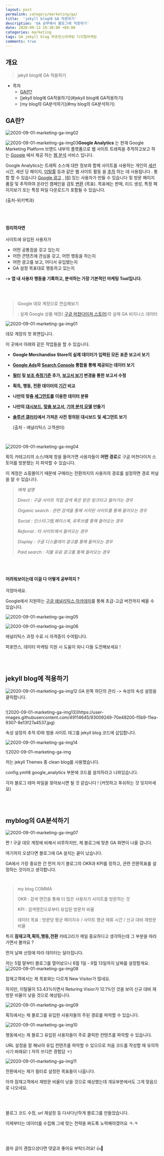 ```yaml
---
layout: post
permalink: category/marketing/ga/
title:  'jekyll blog에 GA 적용하기'
description: 'GA 공부해서 블로그에 적용하기'
date: 2020-09-13 19:30:00 +09:00
categories: marketing
tags: GA jekyll blog 퍼포먼스마케팅 디지털마케팅
comments: true
---
```


## 개요
> jekyll blog에 GA 적용하기

- 목차
	- [GA란?](#GA란?)
	- [jekyll blog에 GA적용하기](#jekyll blog에 GA적용하기)
	- [my blog의 GA분석하기](#my blog의 GA분석하기)



## GA란?

![2020-09-01-marketing-ga-img02](https://user-images.githubusercontent.com/49114645/93009195-9e7cfb80-f5b8-11ea-8d4b-d36bbcf0af17.jpg)

![2020-09-01-marketing-ga-img03](https://user-images.githubusercontent.com/49114645/93009196-9e7cfb80-f5b8-11ea-9d42-ac0e8cef84d9.jpg)**Google Analytics** 는 현재 Google Marketing Platform 브랜드 내부의 플랫폼으로 웹 사이트 트래픽을 추적하고보고 하는 [Google](https://en.wikipedia.org/wiki/Google) 에서 제공 하는 [웹 분석](https://en.wikipedia.org/wiki/Web_analytics) 서비스 입니다.

Google Analytics는 트래픽 소스에 대한 정보와 함께 사이트를 사용하는 개인의 [세션](https://en.wikipedia.org/wiki/Session_(web_analytics)) 시간, 세션 당 페이지, [이탈률](https://en.wikipedia.org/wiki/Bounce_rate) 등과 같은 웹 사이트 활동 을 [추적](https://en.wikipedia.org/wiki/Web_tracking) 하는 데 사용됩니다 . 통합 할 수 있습니다 [Google 광고](https://en.wikipedia.org/wiki/Google_Ads) , [[6\]](https://en.wikipedia.org/wiki/Google_Analytics#cite_note-6) 있는 사용자가 만들 수 있습니다 및 방문 페이지 품질 및 추적하여 온라인 캠페인을 검토 [변환](https://en.wikipedia.org/wiki/Conversion_(marketing)) (목표). 목표에는 판매, 리드 생성, 특정 페이지보기 또는 특정 파일 다운로드가 포함될 수 있습니다.

(출처-위키백과)

###### <br>

#### 정리하자면

사이트에 유입된 사용자가

- 어떤 공통점을 갖고 있는지
- 어떤 콘텐츠에 관심을 갖고, 어떤 행동을 하는지
- 어떤 광고를 보고, 어디서 유입됐는지
- GA 설정 목표대로 행동하고 있는지

**-> 앱 내 사용자 행동을 기록하고, 분석하는 가장 기본적인 마케팅 Tool입니다.**

<br>

<br>

> Google 데모 계정으로 연습해보기
>
> : 실제 Google 상품 매장( [구글 머쳔다이져 스토어](https://shop.googlemerchandisestore.com/Google+Redesign/Apparel))의 실제 GA 비지니스 데이터

![2020-09-01-marketing-ga-img01](https://user-images.githubusercontent.com/49114645/93009194-9de46500-f5b8-11ea-9ceb-25aa12d93b06.jpg)

데모 계정의 첫 화면입니다.

이 곳에서 아래와 같은 작업들을 할 수 있습니다.  

- **Google Merchandise Store의 실제 데이터가 입력된 모든 표준 보고서 보기**

- **[Google Ads](https://support.google.com/analytics/answer/1033961)와 [Search Console](https://support.google.com/analytics/answer/1308617) 통합을 통해 제공되는 데이터 보기**

- **[필터](https://support.google.com/analytics/answer/1033162) 및 [보조 측정기준](https://support.google.com/analytics/answer/6175970) 추가, [보고서 보기](https://support.google.com/analytics/topic/6014102) 변경을 통한 보고서 수정**

- **획득, 행동, 전환 데이터의 [기간](https://support.google.com/analytics/answer/1010052) 비교**

- **나만의 맞춤 [세그먼트](https://support.google.com/analytics/answer/3123951)를 이용한 데이터 분류**

- **나만의 [대시보드](https://support.google.com/analytics/answer/1068216), [맞춤 보고서](https://support.google.com/analytics/answer/1033013), [기여 분석 모델](https://support.google.com/analytics/answer/1662518) 만들기**

- **[솔루션 갤러리](https://analytics.google.com/analytics/gallery/#landing/start/)에서 가져온 사전 정의된 대시보드 및 세그먼트 보기**

  (출처 - 애널리틱스 고객센터)

  <br>

![2020-09-01-marketing-ga-img04](https://user-images.githubusercontent.com/49114645/93009197-9f159200-f5b8-11ea-9ae3-afb0c858eb59.jpg)

획득 카테고리의 소스/매체 창을 들어가면 사용자들이 **어떤 경로**로 구글 머쳔다이저 스토어를 방문했는 지 파악할 수 있습니다.

이 계정은 쇼핑몰이기 때문에 구매라는 전환까지의 사용자의 경로를 설정하면 경로 퍼널을 알 수 있습니다.

  > *매체 설명*
  >
  > *Direct : 구글 사이트 직접 검색 혹은 받은 링크타고 들어가는 경우*
  >
  > *Organic search : 관련 검색을 통해 서치된 사이트를 통해 들어오는 경우*
  >
  > *Social : 인스타그램,페이스북, 유투브를 통해 들어오는 경우*
  >
  > *Referral : 타 사이트에서 들어오는 경우*
  >
  > *Display : 구글 디스플레이 광고를 통해 들어오는 경우*
  >
  > *Paid search : 지불 유료 광고를 통해 들어오는 경우*  

<br>

<br>

#### 어려워보이는데 이걸 다 어떻게 공부하지 ?

걱정마세요.

Google에서 지원하는 [구글 애널리틱스 아카데미](https://analytics.google.com/analytics/academy/)를 통해 초급-고급 버전까지 배울 수 있습니다.

![2020-09-01-marketing-ga-img05](https://user-images.githubusercontent.com/49114645/93009199-9f159200-f5b8-11ea-8d69-d013472b7992.jpg)

![2020-09-01-marketing-ga-img06](https://user-images.githubusercontent.com/49114645/93009186-99b84780-f5b8-11ea-9ed2-12d1c5aad646.jpg)

애널리틱스 과정 수료 시 자격증이 수여됩니다.

퍼포먼스, 데이터 마케팅 지원 시 도움이 되니 다들 도전해보세요 !

<br>

<br>

## jekyll blog에 적용하기

![2020-09-01-marketing-ga-img12](https://user-images.githubusercontent.com/49114645/93009248-704beb80-f5b9-11ea-9709-ce58ba00cd23.jpg)
GA 왼쪽 하단의 관리  -> 속성의 속성 설정을 클릭합니다.

<br>
![2020-09-01-marketing-ga-img13](https://user-images.githubusercontent.com/49114645/93009249-70e48200-f5b9-11ea-9307-8e13f27a4537.jpg)

속성 설정의 추적 ID와 범용 사이트 태그를 jekyll blog 코드에 삽입합니다.

![2020-09-01-marketing-ga-img14](https://user-images.githubusercontent.com/49114645/93009250-70e48200-f5b9-11ea-84ce-ff24502caf46.jpg)

![2020-09-01-marketing-ga-img

저는 jekyll Themes 중 clean blog를 사용했습니다.

config.yml에 google_analytics 부분에 코드를 설치하라고 나와있습니다.

각자 블로그 테마 파일을 찾아보시면 될 것 같습니다 ! (커밋하고 푸쉬하는 것 잊지마세요)

<br>

<br>

## myblog의 GA분석하기

![2020-09-01-marketing-ga-img07](https://user-images.githubusercontent.com/49114645/93009188-9c1aa180-f5b8-11ea-8ce7-dce7a96d2a73.jpg)

짠 ! 구글 데모 계정에 비해서 비루하지만, 제 블로그에 맞춘 GA 화면이 나올 겁니다.

여기까지 오셨다면 블로그에 GA 설치는 끝이 났습니다.

GA에서 가장 중요한 건 먼저 자기 블로그의 OKR과 KPI를 정하고, 관련 전환목표를 설정하는 것이라고 생각합니다.

<BR>

> my blog COMMA
>
> OKR : 검색 엔진을 통해 더 많은 사용자가 사이트를 방문하는 것
>
> KPI : 검색엔진으로부터 유입된 방문자 비율
>
> 데이터 목표 : 방문당 평균 페이지수 / 사이트 평균 체류 시간 / 신규 대비 재방문 비율



특히 **잠재고객,획득,행동,전환** 카테고리가 제일 중요하다고 생각하는데 그 부분을 따라가면서 볼까요 ?

먼저 날짜 선정에 따라 데이터는 달라집니다.

저는 5월 말부터 블로그를 열어놨으니 6월 1일 - 9월 13일까지 날짜를 설정할게요.
![2020-09-01-marketing-ga-img08](https://user-images.githubusercontent.com/49114645/93009189-9cb33800-f5b8-11ea-919a-e73e808501dd.jpg)

잠재고객에서는 제 목표와는 다르게 New Visitor가 많네요.

하지만, 이탈율이 53.43%이면서 Returing Visior가 12.1%인 것을 보아 신규 대비 재방문 비율이 낮을 것으로 예상됩니다.

![2020-09-01-marketing-ga-img09](https://user-images.githubusercontent.com/49114645/93009190-9cb33800-f5b8-11ea-9225-3a08ba8712e2.jpg)

획득에서는 제 블로그를 유입한 사용자들의 주된 경로를 파악할 수 있습니다.

![2020-09-01-marketing-ga-img10](https://user-images.githubusercontent.com/49114645/93009192-9d4bce80-f5b8-11ea-81c3-2f8f679a704b.jpg)

행동에서는 제 블로그 유입된 사용자들이 주로 클릭한 컨텐츠를 파악할 수 있습니다.

URL 설정을 잘 해놔야 유입 컨텐츠를 파악할 수 있으므로 처음 코드를 작성할 때 유의하시기 바래요! ( 저의 쓰디쓴 경험담 ㅜ)

![2020-09-01-marketing-ga-img11](https://user-images.githubusercontent.com/49114645/93009193-9d4bce80-f5b8-11ea-93d0-ada333a7719c.jpg)


전환에서는 제가 필터로 설정한 목표들이 나옵니다.

아까 잠재고객에서 재방문 비율이 낮을 것으로 예상했는데 개요부분에서도 그게 맞음으로 나오네요.

<BR>

<BR>

블로그 코드 수정, url 재설정 등 다사다난하게 블로그를 만들었습니다.

이제부터는 데이터를 수집해 그에 맞는 전략을 짜도록 노력해야겠어요 ㅋ.ㅋ

<br>

<br>

콤마 글이 괜찮으셨다면 댓글과 좋아요 부탁드려요! &#128077;&#128064;
